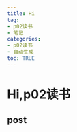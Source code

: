 ```yaml
---
title: Hi
tag: 
- p02读书
- 笔记
categories:
- p02读书
- 自动生成
toc: TRUE
---
```

<h1 id="hip02读书">Hi,p02读书</h1>
<h2 id="post">post</h2>
